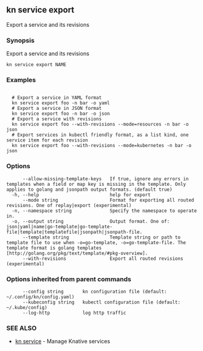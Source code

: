 ## kn service export

Export a service and its revisions

### Synopsis

Export a service and its revisions

```
kn service export NAME
```

### Examples

```

  # Export a service in YAML format
  kn service export foo -n bar -o yaml
  # Export a service in JSON format
  kn service export foo -n bar -o json
  # Export a service with revisions
  kn service export foo --with-revisions --mode=resources -n bar -o json
  # Export services in kubectl friendly format, as a list kind, one service item for each revision
  kn service export foo --with-revisions --mode=kubernetes -n bar -o json
```

### Options

```
      --allow-missing-template-keys   If true, ignore any errors in templates when a field or map key is missing in the template. Only applies to golang and jsonpath output formats. (default true)
  -h, --help                          help for export
      --mode string                   Format for exporting all routed revisions. One of replay|export (experimental)
  -n, --namespace string              Specify the namespace to operate in.
  -o, --output string                 Output format. One of: json|yaml|name|go-template|go-template-file|template|templatefile|jsonpath|jsonpath-file.
      --template string               Template string or path to template file to use when -o=go-template, -o=go-template-file. The template format is golang templates [http://golang.org/pkg/text/template/#pkg-overview].
      --with-revisions                Export all routed revisions (experimental)
```

### Options inherited from parent commands

```
      --config string       kn configuration file (default: ~/.config/kn/config.yaml)
      --kubeconfig string   kubectl configuration file (default: ~/.kube/config)
      --log-http            log http traffic
```

### SEE ALSO

* [kn service](kn_service.md)	 - Manage Knative services

